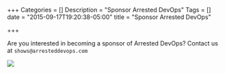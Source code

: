 +++
Categories = []
Description = "Sponsor Arrested DevOps"
Tags = []
date = "2015-09-17T19:20:38-05:00"
title = "Sponsor Arrested DevOps"

+++

Are you interested in becoming a sponsor of Arrested DevOps? Contact us at `shows@arresteddevops.com`

<img src = "/img/sponsor-arrested-devops.png" class = "img-fluid">

